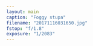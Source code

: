 ```yaml
---
layout: main
caption: "Foggy stupa"
filename: "20171116031650.jpg"
fstop: "f/1.8"
exposure: "1/2083"
---
```


